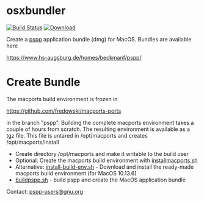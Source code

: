 osxbundler
=======

[![Build Status](https://travis-ci.org/fredowski/osxbundler.svg?branch=master)](https://travis-ci.org/fredowski/osxbundler)
[ ![Download](https://api.bintray.com/packages/fredowski/pspp/pspp-macos-install-bundle/images/download.svg?version=nightly) ](https://bintray.com/fredowski/pspp/pspp-macos-install-bundle/nightly/link)

Create a [pspp](https://www.gnu.org/software/pspp) application bundle (dmg) for MacOS. Bundles are available here

https://www.hs-augsburg.de/homes/beckmanf/pspp/

Create Bundle
=========

The macports build environment is frozen in

https://github.com/fredowski/macports-ports

in the branch "pspp". Building the complete macports environment takes a couple of hours from scratch. The resulting environment is available as a tgz file. This file is untared in /opt/macports and creates /opt/macports/install

* Create directory /opt/macports and make it writable to the build user
* Optional: Create the macports build environment with [installmacports.sh](https://github.com/fredowski/osxbundler/blob/master/installmacports.sh)
* Alternative: [install-build-env.sh](https://github.com/fredowski/osxbundler/blob/master/install-build-env.sh) - Download and install the ready-made macports build environment (for MacOS 10.13.6)
* [buildpspp.sh](https://github.com/fredowski/osxbundler/blob/master/buildpspp.sh) - build pspp and create the MacOS application bundle

Contact: pspp-users@gnu.org
